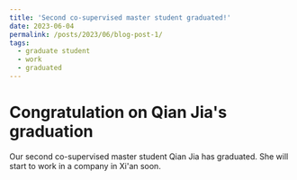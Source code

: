 ```yaml
---
title: 'Second co-supervised master student graduated!'
date: 2023-06-04
permalink: /posts/2023/06/blog-post-1/
tags:
  - graduate student
  - work
  - graduated
---
```

Congratulation on Qian Jia's graduation
======

Our second co-supervised master student Qian Jia has graduated.  She will start to work in a company in Xi'an soon.


